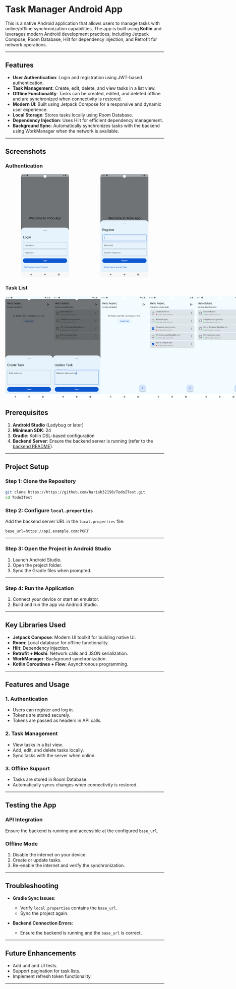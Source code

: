 # Task Manager Android App

This is a native Android application that allows users to manage tasks with online/offline synchronization capabilities. The app is built using **Kotlin** and leverages modern Android development practices, including Jetpack Compose, Room Database, Hilt for dependency injection, and Retrofit for network operations.

---

## Features

- **User Authentication**: Login and registration using JWT-based authentication.
- **Task Management**: Create, edit, delete, and view tasks in a list view.
- **Offline Functionality**: Tasks can be created, edited, and deleted offline and are synchronized when connectivity is restored.
- **Modern UI**: Built using Jetpack Compose for a responsive and dynamic user experience.
- **Local Storage**: Stores tasks locally using Room Database.
- **Dependency Injection**: Uses Hilt for efficient dependency management.
- **Background Sync**: Automatically synchronizes tasks with the backend using WorkManager when the network is available.

---

## Screenshots

### Authentication
<div style="display: flex; justify-content: space-around;">
  <img src="screenshots/login.png" width="30%" />
  <img src="screenshots/register.png" width="30%" />
</div>

### Task List
<div style="display: flex; justify-content: space-around;">
  <img src="screenshots/create_task.png" width="30%" />
  <img src="screenshots/update_task.png" width="30%" />
  <img src="screenshots/empty_state.png" width="30%" />
  <img src="screenshots/task_list_sync_unsynced_tasks.png" width="30%" />
  <img src="screenshots/task_list_all_synced.png" width="30%" />
  <img src="screenshots/logout_confirmation.png" width="30%" />
</div>

## Prerequisites

1. **Android Studio** (Ladybug or later)
2. **Minimum SDK**: 24
3. **Gradle**: Kotlin DSL-based configuration
4. **Backend Server**: Ensure the backend server is running (refer to the [backend README](https://github.com/harish32150/TodoITest/tree/master/backend)).

---

## Project Setup

### Step 1: Clone the Repository

```bash
git clone https://https://github.com/harish32150/TodoITest.git
cd TodoITest
```

### Step 2: Configure `local.properties`

Add the backend server URL in the `local.properties` file:

```properties
base_url=https://api.example.com:PORT
```

---

### Step 3: Open the Project in Android Studio

1. Launch Android Studio.
2. Open the project folder.
3. Sync the Gradle files when prompted.

---

### Step 4: Run the Application

1. Connect your device or start an emulator.
2. Build and run the app via Android Studio.

---

## Key Libraries Used

- **Jetpack Compose**: Modern UI toolkit for building native UI.
- **Room**: Local database for offline functionality.
- **Hilt**: Dependency injection.
- **Retrofit + Moshi**: Network calls and JSON serialization.
- **WorkManager**: Background synchronization.
- **Kotlin Coroutines + Flow**: Asynchronous programming.

---

## Features and Usage

### 1. **Authentication**
- Users can register and log in.
- Tokens are stored securely.
- Tokens are passed as headers in API calls.

### 2. **Task Management**
- View tasks in a list view.
- Add, edit, and delete tasks locally.
- Sync tasks with the server when online.

### 3. **Offline Support**
- Tasks are stored in Room Database.
- Automatically syncs changes when connectivity is restored.

---

## Testing the App

### API Integration
Ensure the backend is running and accessible at the configured `base_url`.

### Offline Mode
1. Disable the internet on your device.
2. Create or update tasks.
3. Re-enable the internet and verify the synchronization.

---

## Troubleshooting

- **Gradle Sync Issues**:
    - Verify `local.properties` contains the `base_url`.
    - Sync the project again.

- **Backend Connection Errors**:
    - Ensure the backend is running and the `base_url` is correct.

---

## Future Enhancements

- Add unit and UI tests.
- Support pagination for task lists.
- Implement refresh token functionality.

---